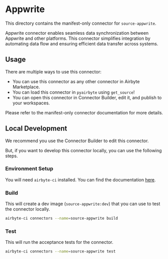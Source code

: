 # Appwrite
This directory contains the manifest-only connector for `source-appwrite`.

Appwrite connector enables seamless data synchronization between Appwrite and other platforms. This connector simplifies integration by automating data flow and ensuring efficient data transfer across systems.

## Usage
There are multiple ways to use this connector:
- You can use this connector as any other connector in Airbyte Marketplace.
- You can load this connector in `pyairbyte` using `get_source`!
- You can open this connector in Connector Builder, edit it, and publish to your workspaces.

Please refer to the manifest-only connector documentation for more details.

## Local Development
We recommend you use the Connector Builder to edit this connector.

But, if you want to develop this connector locally, you can use the following steps.

### Environment Setup
You will need `airbyte-ci` installed. You can find the documentation [here](airbyte-ci).

### Build
This will create a dev image (`source-appwrite:dev`) that you can use to test the connector locally.
```bash
airbyte-ci connectors --name=source-appwrite build
```

### Test
This will run the acceptance tests for the connector.
```bash
airbyte-ci connectors --name=source-appwrite test
```

